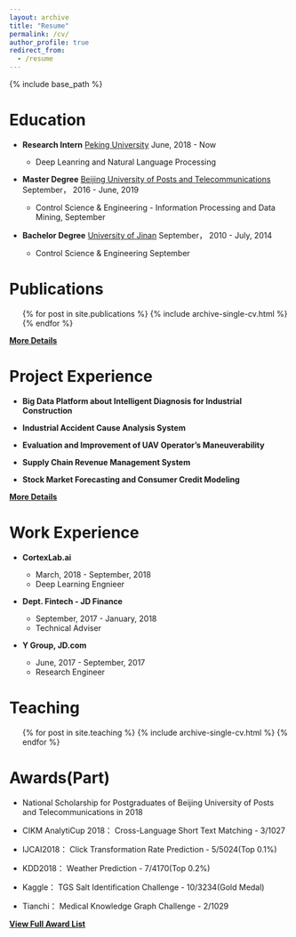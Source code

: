 ```yaml
---
layout: archive
title: "Resume"
permalink: /cv/
author_profile: true
redirect_from:
  - /resume
---
```


{% include base_path %}

Education
======
* **Research Intern** [Peking University](https://www.pku.edu.cn/)   June, 2018 - Now


  - Deep Leanring and Natural Language Processing
* **Master Degree**  [Beijing University of Posts and Telecommunications](https://www.bupt.edu.cn/)   September， 2016 - June, 2019 


  - Control Science & Engineering - Information Processing and Data Mining, September 
* **Bachelor Degree** [University of Jinan](http://www.ujn.edu.cn/)   September， 2010 - July, 2014


  - Control Science & Engineering  September
  
Publications
======
  <ul>{% for post in site.publications %}
    {% include archive-single-cv.html %}
  {% endfor %}</ul>
  
  [**More Details**](https://deepblue666.github.io//publications/)

  
Project Experience
======
* **Big Data Platform about Intelligent Diagnosis for Industrial Construction**  
 
* **Industrial Accident Cause Analysis System**  

* **Evaluation and Improvement of UAV Operator’s Maneuverability**  

* **Supply Chain Revenue Management System**  
  
* **Stock Market Forecasting and Consumer Credit Modeling**  
  

[**More Details**](https://deepblue666.github.io//project/) 



Work Experience
======
* **CortexLab.ai**   
  * March, 2018 - September, 2018
  * Deep Learning Engnieer

* **Dept. Fintech - JD Finance**   
  * September, 2017 - January, 2018
  * Technical Adviser

* **Y Group, JD.com**   
  * June, 2017 - September, 2017
  * Research Engineer

Teaching
======
  <ul>{% for post in site.teaching %}
    {% include archive-single-cv.html %}
  {% endfor %}</ul>
  
Awards(Part)
======
* National Scholarship for Postgraduates of Beijing University of Posts and Telecommunications in 2018

* CIKM AnalytiCup 2018： Cross-Language Short Text Matching - 3/1027
  
* IJCAI2018： Click Transformation Rate Prediction - 5/5024(Top 0.1%)
  
* KDD2018： Weather Prediction - 7/4170(Top 0.2%)
  
* Kaggle： TGS Salt Identification Challenge - 10/3234(Gold Medal)
  
* Tianchi： Medical Knowledge Graph Challenge - 2/1029

[**View Full Award List**](https://deepblue666.github.io//award/)
